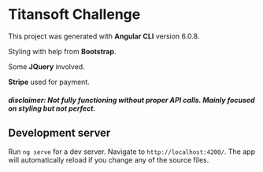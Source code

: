 # Titansoft Challenge

This project was generated with __Angular CLI__ version 6.0.8.

Styling with help from __Bootstrap__.

Some __JQuery__ involved.

__Stripe__ used for payment.

##### disclaimer: Not fully functioning without proper API calls. Mainly focused on styling but not perfect.

## Development server

Run `ng serve` for a dev server. Navigate to `http://localhost:4200/`. The app will automatically reload if you change any of the source files.



